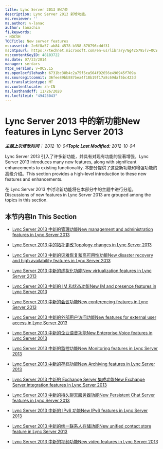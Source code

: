 ```yaml
---
title: Lync Server 2013 新功能
description: Lync Server 2013 新增功能。
ms.reviewer: ''
ms.author: v-lanac
author: lanachin
f1.keywords:
- NOCSH
TOCTitle: New server features
ms:assetid: 2e6f8a57-ab84-4578-b358-870796cddf31
ms:mtpsurl: https://technet.microsoft.com/en-us/library/Gg425795(v=OCS.15)
ms:contentKeyID: 48183722
ms.date: 07/23/2014
manager: serdars
mtps_version: v=OCS.15
ms.openlocfilehash: 6731bc38b4c2a75f5ca564f92656e490945f709a
ms.sourcegitcommit: 36fee89bb887bea4f18b19f17a8c69daf5bc423d
ms.translationtype: MT
ms.contentlocale: zh-CN
ms.lasthandoff: 11/26/2020
ms.locfileid: "49425043"
---
```

# <a name="new-features-in-lync-server-2013"></a><span data-ttu-id="de5dd-103">Lync Server 2013 中的新功能</span><span class="sxs-lookup"><span data-stu-id="de5dd-103">New features in Lync Server 2013</span></span>

<div data-xmlns="http://www.w3.org/1999/xhtml">

<div class="topic" data-xmlns="http://www.w3.org/1999/xhtml" data-msxsl="urn:schemas-microsoft-com:xslt" data-cs="https://msdn.microsoft.com/">

<div data-asp="https://msdn2.microsoft.com/asp">



</div>

<div id="mainSection">

<div id="mainBody"><span data-ttu-id="de5dd-104">

<span> </span></span><span class="sxs-lookup"><span data-stu-id="de5dd-104">

<span> </span></span></span>

<span data-ttu-id="de5dd-105">_**主题上次修改时间：** 2012-10-04_</span><span class="sxs-lookup"><span data-stu-id="de5dd-105">_**Topic Last Modified:** 2012-10-04_</span></span>

<span data-ttu-id="de5dd-106">Lync Server 2013 引入了许多新功能，并具有对现有功能的显著增强。</span><span class="sxs-lookup"><span data-stu-id="de5dd-106">Lync Server 2013 introduces many new features, along with significant enhancements to existing functionality.</span></span> <span data-ttu-id="de5dd-107">本部分提供了这些新功能和增强功能的高级介绍。</span><span class="sxs-lookup"><span data-stu-id="de5dd-107">This section provides a high-level introduction to these new features and enhancements.</span></span>

<span data-ttu-id="de5dd-108">在 Lync Server 2013 中讨论新功能将在本部分中的主题中进行分组。</span><span class="sxs-lookup"><span data-stu-id="de5dd-108">Discussions of new features in Lync Server 2013 are grouped among the topics in this section.</span></span>

<div>

## <a name="in-this-section"></a><span data-ttu-id="de5dd-109">本节内容</span><span class="sxs-lookup"><span data-stu-id="de5dd-109">In This Section</span></span>

  - [<span data-ttu-id="de5dd-110">Lync Server 2013 中新的管理功能</span><span class="sxs-lookup"><span data-stu-id="de5dd-110">New management and administration features in Lync Server 2013</span></span>](lync-server-2013-new-management-and-administration-features.md)

  - [<span data-ttu-id="de5dd-111">Lync Server 2013 中的拓扑更改</span><span class="sxs-lookup"><span data-stu-id="de5dd-111">Topology changes in Lync Server 2013</span></span>](lync-server-2013-topology-changes.md)

  - [<span data-ttu-id="de5dd-112">Lync Server 2013 中新的灾难恢复和高可用性功能</span><span class="sxs-lookup"><span data-stu-id="de5dd-112">New disaster recovery and high availability features in Lync Server 2013</span></span>](lync-server-2013-new-disaster-recovery-and-high-availability-features.md)

  - [<span data-ttu-id="de5dd-113">Lync Server 2013 中新的虚拟化功能</span><span class="sxs-lookup"><span data-stu-id="de5dd-113">New virtualization features in Lync Server 2013</span></span>](lync-server-2013-new-virtualization-features.md)

  - [<span data-ttu-id="de5dd-114">Lync Server 2013 中新的 IM 和状态功能</span><span class="sxs-lookup"><span data-stu-id="de5dd-114">New IM and presence features in Lync Server 2013</span></span>](lync-server-2013-new-im-and-presence-features.md)

  - [<span data-ttu-id="de5dd-115">Lync Server 2013 中新的会议功能</span><span class="sxs-lookup"><span data-stu-id="de5dd-115">New conferencing features in Lync Server 2013</span></span>](lync-server-2013-new-conferencing-features.md)

  - [<span data-ttu-id="de5dd-116">Lync Server 2013 中新的外部用户访问功能</span><span class="sxs-lookup"><span data-stu-id="de5dd-116">New features for external user access in Lync Server 2013</span></span>](lync-server-2013-new-features-for-external-user-access.md)

  - [<span data-ttu-id="de5dd-117">Lync Server 2013 中新的企业语音功能</span><span class="sxs-lookup"><span data-stu-id="de5dd-117">New Enterprise Voice features in Lync Server 2013</span></span>](lync-server-2013-new-enterprise-voice-features.md)

  - [<span data-ttu-id="de5dd-118">Lync Server 2013 中新的监控功能</span><span class="sxs-lookup"><span data-stu-id="de5dd-118">New Monitoring features in Lync Server 2013</span></span>](lync-server-2013-new-monitoring-features.md)

  - [<span data-ttu-id="de5dd-119">Lync Server 2013 中新的存档功能</span><span class="sxs-lookup"><span data-stu-id="de5dd-119">New Archiving features in Lync Server 2013</span></span>](lync-server-2013-new-archiving-features.md)

  - [<span data-ttu-id="de5dd-120">Lync Server 2013 中新的 Exchange Server 集成功能</span><span class="sxs-lookup"><span data-stu-id="de5dd-120">New Exchange Server integration features in Lync Server 2013</span></span>](lync-server-2013-new-exchange-server-integration-features.md)

  - [<span data-ttu-id="de5dd-121">Lync Server 2013 中新的持久聊天服务器功能</span><span class="sxs-lookup"><span data-stu-id="de5dd-121">New Persistent Chat Server features in Lync Server 2013</span></span>](lync-server-2013-new-persistent-chat-server-features.md)

  - [<span data-ttu-id="de5dd-122">Lync Server 2013 中新的 IPv6 功能</span><span class="sxs-lookup"><span data-stu-id="de5dd-122">New IPv6 features in Lync Server 2013</span></span>](lync-server-2013-new-ipv6-features.md)

  - [<span data-ttu-id="de5dd-123">Lync Server 2013 中新的统一联系人存储功能</span><span class="sxs-lookup"><span data-stu-id="de5dd-123">New unified contact store feature in Lync Server 2013</span></span>](lync-server-2013-new-unified-contact-store-feature.md)

  - [<span data-ttu-id="de5dd-124">Lync Server 2013 中新的视频功能</span><span class="sxs-lookup"><span data-stu-id="de5dd-124">New video features in Lync Server 2013</span></span>](lync-server-2013-new-video-features.md)

<span data-ttu-id="de5dd-125"></div>

</div>

<span> </span>

</div>

</div>

</span><span class="sxs-lookup"><span data-stu-id="de5dd-125"></div>

</div>

<span> </span>

</div>

</div>

</span></span></div>

